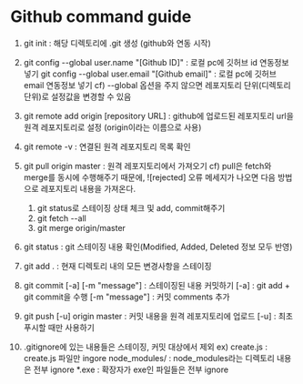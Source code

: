 # Github command guide #

1. git init : 해당 디렉토리에 .git 생성 (github와 연동 시작)

2. git config --global user.name "[Github ID]" : 로컬 pc에 깃허브 id 연동정보 넣기
   git config --global user.email "[Github email]" : 로컬 pc에 깃허브 email 연동정보 넣기
   cf) --global 옵션을 주지 않으면 레포지토리 단위(디렉토리 단위)로 설정값을 변경할 수 있음

3. git remote add origin [repository URL] : github에 업로드된 레포지토리 url을 원격 레포지토리로 설정 (origin이라는 이름으로 사용)

4. git remote -v : 연결된 원격 레포지토리 목록 확인

5. git pull origin master : 원격 레포지토리에서 가져오기
   cf) pull은 fetch와 merge를 동시에 수행해주기 때문에, ![rejected] 오류 메세지가 나오면 다음 방법으로 레포지토리 내용을 가져온다.

   1) git status로 스테이징 상태 체크 및 add, commit해주기
   2) git fetch --all
   3) git merge origin/master

6. git status : git 스테이징 내용 확인(Modified, Added, Deleted 정보 모두 반영)

7. git add . : 현재 디렉토리 내의 모든 변경사항을 스테이징

8. git commit [-a] [-m "message"] : 스테이징된 내용 커밋하기 
   [-a] : git add + git commit을 수행
   [-m "message"] : 커밋 comments 추가

9. git push [-u] origin master : 커밋 내용을 원격 레포지토리에 업로드
   [-u] : 최초 푸시할 때만 사용하기

10. .gitignore에 있는 내용들은 스테이징, 커밋 대상에서 제외
   ex) create.js : create.js 파일만 ingore
       node_modules/ : node_modules라는 디렉토리 내용은 전부 ignore
       *.exe : 확장자가 exe인 파일들은 전부 ignore

